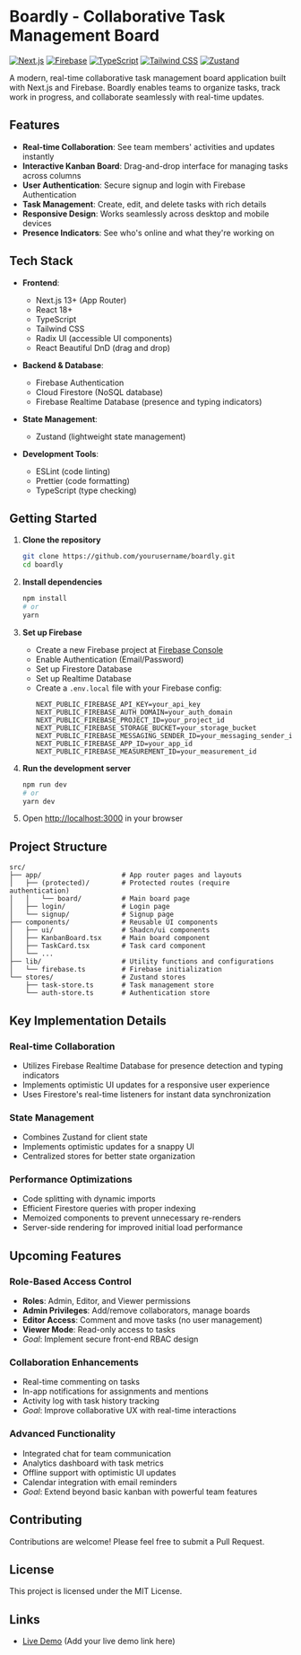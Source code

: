 # Boardly - Collaborative Task Management Board

[![Next.js](https://img.shields.io/badge/Next.js-000000?style=for-the-badge&logo=next.js&logoColor=white)](https://nextjs.org/)
[![Firebase](https://img.shields.io/badge/Firebase-FFCA28?style=for-the-badge&logo=firebase&logoColor=white)](https://firebase.google.com/)
[![TypeScript](https://img.shields.io/badge/TypeScript-3178C6?style=for-the-badge&logo=typescript&logoColor=white)](https://www.typescriptlang.org/)
[![Tailwind CSS](https://img.shields.io/badge/Tailwind_CSS-38B2AC?style=for-the-badge&logo=tailwind-css&logoColor=white)](https://tailwindcss.com/)
[![Zustand](https://img.shields.io/badge/Zustand-4B5563?style=for-the-badge&logo=react&logoColor=white)](https://zustand-demo.pmnd.rs/)

A modern, real-time collaborative task management board application built with Next.js and Firebase. Boardly enables teams to organize tasks, track work in progress, and collaborate seamlessly with real-time updates.

## Features

- **Real-time Collaboration**: See team members' activities and updates instantly
- **Interactive Kanban Board**: Drag-and-drop interface for managing tasks across columns
- **User Authentication**: Secure signup and login with Firebase Authentication
- **Task Management**: Create, edit, and delete tasks with rich details
- **Responsive Design**: Works seamlessly across desktop and mobile devices
- **Presence Indicators**: See who's online and what they're working on

## Tech Stack

- **Frontend**:
  - Next.js 13+ (App Router)
  - React 18+
  - TypeScript
  - Tailwind CSS
  - Radix UI (accessible UI components)
  - React Beautiful DnD (drag and drop)

- **Backend & Database**:
  - Firebase Authentication
  - Cloud Firestore (NoSQL database)
  - Firebase Realtime Database (presence and typing indicators)

- **State Management**:
  - Zustand (lightweight state management)

- **Development Tools**:
  - ESLint (code linting)
  - Prettier (code formatting)
  - TypeScript (type checking)

## Getting Started

1. **Clone the repository**

   ```bash
   git clone https://github.com/yourusername/boardly.git
   cd boardly
   ```

2. **Install dependencies**

   ```bash
   npm install
   # or
   yarn
   ```

3. **Set up Firebase**
   - Create a new Firebase project at [Firebase Console](https://console.firebase.google.com/)
   - Enable Authentication (Email/Password)
   - Set up Firestore Database
   - Set up Realtime Database
   - Create a `.env.local` file with your Firebase config:
     ```
     NEXT_PUBLIC_FIREBASE_API_KEY=your_api_key
     NEXT_PUBLIC_FIREBASE_AUTH_DOMAIN=your_auth_domain
     NEXT_PUBLIC_FIREBASE_PROJECT_ID=your_project_id
     NEXT_PUBLIC_FIREBASE_STORAGE_BUCKET=your_storage_bucket
     NEXT_PUBLIC_FIREBASE_MESSAGING_SENDER_ID=your_messaging_sender_id
     NEXT_PUBLIC_FIREBASE_APP_ID=your_app_id
     NEXT_PUBLIC_FIREBASE_MEASUREMENT_ID=your_measurement_id
     ```

4. **Run the development server**

   ```bash
   npm run dev
   # or
   yarn dev
   ```

5. Open [http://localhost:3000](http://localhost:3000) in your browser

## Project Structure

```
src/
├── app/                    # App router pages and layouts
│   ├── (protected)/        # Protected routes (require authentication)
│   │   └── board/          # Main board page
│   ├── login/              # Login page
│   └── signup/             # Signup page
├── components/             # Reusable UI components
│   ├── ui/                 # Shadcn/ui components
│   ├── KanbanBoard.tsx     # Main board component
│   ├── TaskCard.tsx        # Task card component
│   └── ...
├── lib/                    # Utility functions and configurations
│   └── firebase.ts         # Firebase initialization
└── stores/                 # Zustand stores
    ├── task-store.ts       # Task management store
    └── auth-store.ts       # Authentication store
```

## Key Implementation Details

### Real-time Collaboration

- Utilizes Firebase Realtime Database for presence detection and typing indicators
- Implements optimistic UI updates for a responsive user experience
- Uses Firestore's real-time listeners for instant data synchronization

### State Management

- Combines Zustand for client state
- Implements optimistic updates for a snappy UI
- Centralized stores for better state organization

### Performance Optimizations

- Code splitting with dynamic imports
- Efficient Firestore queries with proper indexing
- Memoized components to prevent unnecessary re-renders
- Server-side rendering for improved initial load performance

## Upcoming Features

### Role-Based Access Control

- **Roles**: Admin, Editor, and Viewer permissions
- **Admin Privileges**: Add/remove collaborators, manage boards
- **Editor Access**: Comment and move tasks (no user management)
- **Viewer Mode**: Read-only access to tasks
- _Goal_: Implement secure front-end RBAC design

### Collaboration Enhancements

- Real-time commenting on tasks
- In-app notifications for assignments and mentions
- Activity log with task history tracking
- _Goal_: Improve collaborative UX with real-time interactions

### Advanced Functionality

- Integrated chat for team communication
- Analytics dashboard with task metrics
- Offline support with optimistic UI updates
- Calendar integration with email reminders
- _Goal_: Extend beyond basic kanban with powerful team features

## Contributing

Contributions are welcome! Please feel free to submit a Pull Request.

## License

This project is licensed under the MIT License.

## Links

- [Live Demo](#) (Add your live demo link here)
